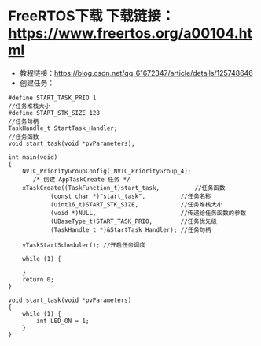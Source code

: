 # FreeRTOS下载  下载链接：https://www.freertos.org/a00104.html
* 教程链接：https://blog.csdn.net/qq_61672347/article/details/125748646
* 创建任务：
```c语言
#define START_TASK_PRIO 1
//任务堆栈大小
#define START_STK_SIZE 128
//任务句柄
TaskHandle_t StartTask_Handler;
//任务函数
void start_task(void *pvParameters);

int main(void) 
{
	NVIC_PriorityGroupConfig( NVIC_PriorityGroup_4);
	   /* 创建 AppTaskCreate 任务 */
	xTaskCreate((TaskFunction_t)start_task,			 //任务函数
			(const char *)"start_task",			 //任务名称
			(uint16_t)START_STK_SIZE,			 //任务堆栈大小
			(void *)NULL,						 //传递给任务函数的参数
			(UBaseType_t)START_TASK_PRIO,		 //任务优先级
			(TaskHandle_t *)&StartTask_Handler); //任务句柄

	vTaskStartScheduler(); //开启任务调度 
															
	while (1) {
	
	}
	return 0;
}

void start_task(void *pvParameters)
{
	while (1) {
		int LED_ON = 1;
	}
}
```

